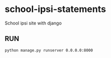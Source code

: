 # school-ipsi-statements
School ipsi site with django  

## RUN
```bash
python manage.py runserver 0.0.0.0:8000
```
